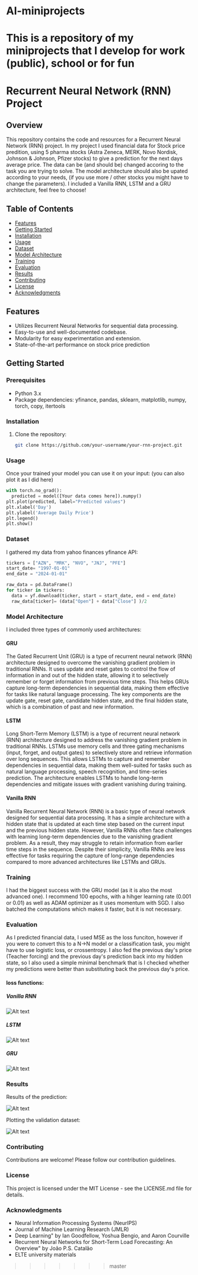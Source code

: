 
# AI-miniprojects
This is a repository of my miniprojects that I develop for work (public), school or for fun 
=======
# Recurrent Neural Network (RNN) Project

## Overview

This repository contains the code and resources for a Recurrent Neural Network (RNN) project. 
In my project I used financial data for Stock price predition, using 5 pharma stocks (Astra Zeneca, MERK, Novo Nordisk, Johnson & Johnson, Pfizer stocks) to give a prediction for
the next days average price. The data can be (and should be) changed accoring to the task you are trying to solve. The model architecture should also be upated according to your needs, 
(if you use more / other stocks you might have to change the parameters).
I included a Vanilla RNN, LSTM and a GRU architecture, feel free to choose!

## Table of Contents

- [Features](#features)
- [Getting Started](#getting-started)
- [Installation](#installation)
- [Usage](#usage)
- [Dataset](#dataset)
- [Model Architecture](#model-architecture)
- [Training](#training)
- [Evaluation](#evaluation)
- [Results](#results)
- [Contributing](#contributing)
- [License](#license)
- [Acknowledgments](#acknowledgments)

## Features

- Utilizes Recurrent Neural Networks for sequential data processing.
- Easy-to-use and well-documented codebase.
- Modularity for easy experimentation and extension.
- State-of-the-art performance on stock price prediction

## Getting Started

### Prerequisites

- Python 3.x
- Package dependencies: yfinance, pandas, sklearn, matplotlib, numpy, torch, copy, itertools

### Installation

1. Clone the repository:

   ```bash
   git clone https://github.com/your-username/your-rnn-project.git

### Usage

Once your trained your model you can use it on your input: (you can also plot it as I did here)

  ```python
  with torch.no_grad():
    predicted = model([Your data comes here]).numpy()
  plt.plot(predicted, label="Predicted values")
  plt.xlabel('Day')
  plt.ylabel('Average Daily Price')
  plt.legend()
  plt.show()
  ```

### Dataset

I gathered my data from yahoo finances yfinance API:

  ```python
  tickers = ["AZN", "MRK", "NVO", "JNJ", "PFE"]
  start_date= "1997-01-01"
  end_date = "2024-01-01"
  
  raw_data = pd.DataFrame()
  for ticker in tickers:
    data = yf.download(ticker, start = start_date, end = end_date)
    raw_data[ticker]= (data["Open"] + data["Close"] )/2
  ```


### Model Architecture

I included three types of commonly used architectures:

#### GRU 
The Gated Recurrent Unit (GRU) is a type of recurrent neural network (RNN) architecture designed to overcome the vanishing gradient problem in traditional RNNs. 
It uses update and reset gates to control the flow of information in and out of the hidden state, allowing it to selectively remember or forget information from previous time steps. 
This helps GRUs capture long-term dependencies in sequential data, making them effective for tasks like natural language processing. 
The key components are the update gate, reset gate, candidate hidden state, and the final hidden state, which is a combination of past and new information.

#### LSTM
Long Short-Term Memory (LSTM) is a type of recurrent neural network (RNN) architecture designed to address the vanishing gradient problem in traditional RNNs. 
LSTMs use memory cells and three gating mechanisms (input, forget, and output gates) to selectively store and retrieve information over long sequences. 
This allows LSTMs to capture and remember dependencies in sequential data, making them well-suited for tasks such as natural language processing, speech recognition,
and time-series prediction. The architecture enables LSTMs to handle long-term dependencies and mitigate issues with gradient vanishing during training.



#### Vanilla RNN
Vanilla Recurrent Neural Network (RNN) is a basic type of neural network designed for sequential data processing. 
It has a simple architecture with a hidden state that is updated at each time step based on the current input and the previous hidden state. 
However, Vanilla RNNs often face challenges with learning long-term dependencies due to the vanishing gradient problem. 
As a result, they may struggle to retain information from earlier time steps in the sequence. 
Despite their simplicity, Vanilla RNNs are less effective for tasks requiring the capture of long-range dependencies compared to more advanced architectures like LSTMs and GRUs.


### Training
I had the biggest success with the GRU model (as it is also the most advanced one). I recommend 100 epochs, with a hihger learning rate (0.001 or 0.01) as well as ADAM 
optimizer as it uses momentum with SGD. I also batched the computations which makes it faster, but it is not necessary. 

### Evaluation
As I predicted financial data, I used MSE as the loss funciton, however if you were to convert this to a N->N model or a classification task, you might have to use logistic loss, or crossentropy. 
I also fed the previous day's price (Teacher forcing) and the previous day's prediction back into my hidden state, so I also used a simple minimal benchmark that is I checked whether my predictions were better than 
substituting back the previous day's price. 

#### loss functions:

##### Vanilla RNN
![Alt text](./pictures/Vanillaloss.png)
##### LSTM
![Alt text](./pictures/LSTMloss.png)
##### GRU
![Alt text](./pictures/GRUloss.png)

### Results

Results of the prediction:

![Alt text](./pictures/valres.png)

Plotting the validation dataset:

![Alt text](./pictures/validation.png)

### Contributing

Contributions are welcome! Please follow our contribution guidelines.
### License

This project is licensed under the MIT License - see the LICENSE.md file for details.

### Acknowledgments
- Neural Information Processing Systems (NeurIPS)
- Journal of Machine Learning Research (JMLR)
- Deep Learning" by Ian Goodfellow, Yoshua Bengio, and Aaron Courville
- Recurrent Neural Networks for Short-Term Load Forecasting: An Overview" by João P.S. Catalão
- ELTE university materials 

>>>>>>> master
